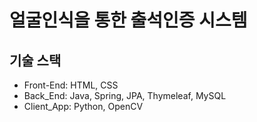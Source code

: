 # 얼굴인식을 통한 출석인증 시스템

## 기술 스택
- Front-End: HTML, CSS
- Back_End: Java, Spring, JPA, Thymeleaf, MySQL
- Client_App: Python, OpenCV
